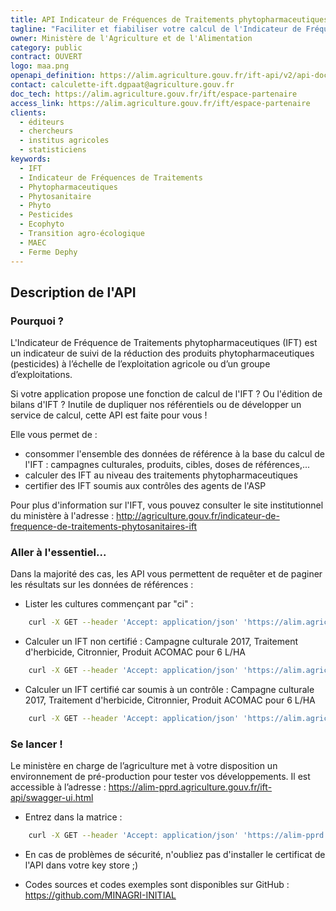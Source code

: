 ```yaml
---
title: API Indicateur de Fréquences de Traitements phytopharmaceutiques
tagline: "Faciliter et fiabiliser votre calcul de l'Indicateur de Fréquence de Traitements (IFT) : anonyme & gratuit !"
owner: Ministère de l'Agriculture et de l'Alimentation
category: public
contract: OUVERT
logo: maa.png
openapi_definition: https://alim.agriculture.gouv.fr/ift-api/v2/api-docs?group=ift
contact: calculette-ift.dgpaat@agriculture.gouv.fr
doc_tech: https://alim.agriculture.gouv.fr/ift/espace-partenaire
access_link: https://alim.agriculture.gouv.fr/ift/espace-partenaire
clients:
  - éditeurs 
  - chercheurs
  - institus agricoles
  - statisticiens
keywords:
  - IFT
  - Indicateur de Fréquences de Traitements
  - Phytopharmaceutiques
  - Phytosanitaire
  - Phyto
  - Pesticides
  - Ecophyto
  - Transition agro-écologique
  - MAEC
  - Ferme Dephy
---
```


## Description de l'API

### Pourquoi ?

L'Indicateur de Fréquence de Traitements phytopharmaceutiques (IFT) est un indicateur de suivi de la réduction des produits phytopharmaceutiques (pesticides) à l’échelle de l’exploitation agricole ou d’un groupe d’exploitations. 

Si votre application propose une fonction de calcul de l'IFT ? Ou l'édition de bilans d'IFT ? Inutile de dupliquer nos référentiels ou de développer un service de calcul, cette API est faite pour vous !

Elle vous permet de : 
- consommer l'ensemble des données de référence à la base du calcul de l'IFT : campagnes culturales, produits, cibles, doses de références,...
- calculer des IFT au niveau des traitements phytopharmaceutiques
- certifier des IFT soumis aux contrôles des agents de l'ASP

Pour plus d'information sur l'IFT, vous pouvez consulter le site institutionnel du ministère à l'adresse : http://agriculture.gouv.fr/indicateur-de-frequence-de-traitements-phytosanitaires-ift

### Aller à l'essentiel... 

Dans la majorité des cas, les API vous permettent de requêter et de paginer les résultats sur les données de références :

- Lister les cultures commençant par "ci" : 
```sh
    curl -X GET --header 'Accept: application/json' 'https://alim.agriculture.gouv.fr/ift-api/api/cultures?filtre=ci'
``` 

 - Calculer un IFT non certifié : Campagne culturale 2017, Traitement d'herbicide, Citronnier, Produit ACOMAC pour 6 L/HA
```sh
    curl -X GET --header 'Accept: application/json' 'https://alim.agriculture.gouv.fr/ift-api/api/ift/traitement?campagneIdMetier=2017&numeroAmmIdMetier=2090125&cultureIdMetier=1055&typeTraitementIdMetier=T21&dose=6'
``` 
 - Calculer un IFT certifié car soumis à un contrôle : Campagne culturale 2017, Traitement d'herbicide, Citronnier, Produit ACOMAC pour 6 L/HA

```sh
    curl -X GET --header 'Accept: application/json' 'https://alim.agriculture.gouv.fr/ift-api/api/ift/traitement/certifie?campagneIdMetier=2017&numeroAmmIdMetier=2090125&cultureIdMetier=1055&typeTraitementIdMetier=T21&dose=6'
``` 

### Se lancer !
 
Le ministère en charge de l’agriculture met à votre disposition un environnement de pré-production pour tester vos développements. Il est accessible à l’adresse : https://alim-pprd.agriculture.gouv.fr/ift-api/swagger-ui.html

- Entrez dans la matrice :
```sh
    curl -X GET --header 'Accept: application/json' 'https://alim-pprd.agriculture.gouv.fr/ift-api/api/hello'
``` 

- En cas de problèmes de sécurité, n'oubliez pas d'installer le certificat de l'API dans votre key store ;)

- Codes sources et codes exemples sont disponibles sur GitHub : https://github.com/MINAGRI-INITIAL
